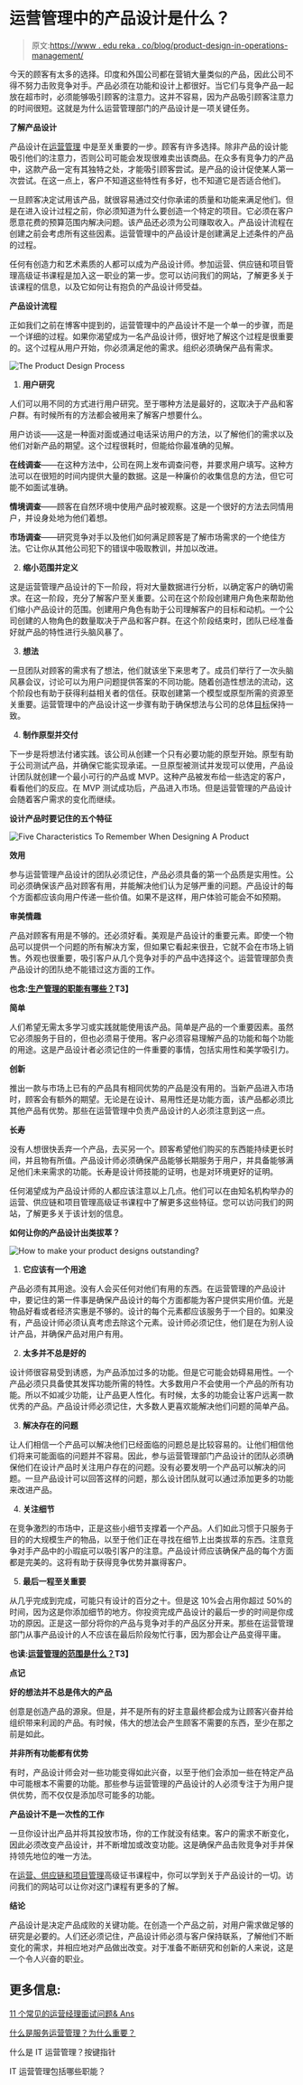 # 运营管理中的产品设计是什么？

> 原文:[https://www . edu reka . co/blog/product-design-in-operations-management/](https://www.edureka.co/blog/product-design-in-operations-management/)

今天的顾客有太多的选择。印度和外国公司都在营销大量类似的产品，因此公司不得不努力击败竞争对手。产品必须在功能和设计上都很好。当它们与竞争产品一起放在超市时，必须能够吸引顾客的注意力。这并不容易，因为产品吸引顾客注意力的时间很短。这就是为什么运营管理部门的产品设计是一项关键任务。

**了解产品设计**

产品设计在[运营管理](https://www.edureka.co/blog/beginners-guide-to-operations-management/) 中是至关重要的一步。顾客有许多选择。除非产品的设计能吸引他们的注意力，否则公司可能会发现很难卖出该商品。在众多有竞争力的产品中，这款产品一定有其独特之处，才能吸引顾客尝试。是产品的设计促使某人第一次尝试。在这一点上，客户不知道这些特性有多好，也不知道它是否适合他们。

一旦顾客决定试用该产品，就很容易通过交付你承诺的质量和功能来满足他们。但是在进入设计过程之前，你必须知道为什么要创造一个特定的项目。它必须在客户愿意花费的预算范围内解决问题。该产品还必须为公司赚取收入。产品设计流程在创建之前会考虑所有这些因素。运营管理中的产品设计是创建满足上述条件的产品的过程。

任何有创造力和艺术素质的人都可以成为产品设计师。参加运营、供应链和项目管理高级证书课程是加入这一职业的第一步。您可以访问我们的网站，了解更多关于该课程的信息，以及它如何让有抱负的产品设计师受益。

**产品设计流程**

正如我们之前在博客中提到的，运营管理中的产品设计不是一个单一的步骤，而是一个详细的过程。如果你渴望成为一名产品设计师，很好地了解这个过程是很重要的。这个过程从用户开始，你必须满足他的需求。组织必须确保产品有需求。

![The Product Design Process](../Images/f81056ff1a140ab57bd276a82c1b0181.png)

1.  **用户研究**

人们可以用不同的方式进行用户研究。至于哪种方法是最好的，这取决于产品和客户群。有时候所有的方法都会被用来了解客户想要什么。

用户访谈——这是一种面对面或通过电话采访用户的方法，以了解他们的需求以及他们对新产品的期望。这个过程很耗时，但能给你最准确的见解。

**在线调查**——在这种方法中，公司在网上发布调查问卷，并要求用户填写。这种方法可以在很短的时间内提供大量的数据。这是一种廉价的收集信息的方法，但它可能不如面试准确。

**情境调查**——顾客在自然环境中使用产品时被观察。这是一个很好的方法去同情用户，并设身处地为他们着想。

**市场调查**——研究竞争对手以及他们如何满足顾客是了解市场需求的一个绝佳方法。它让你从其他公司犯下的错误中吸取教训，并加以改进。

2.  **缩小范围并定义**

这是运营管理产品设计的下一阶段，将对大量数据进行分析，以确定客户的确切需求。在这一阶段，充分了解客户至关重要。公司在这个阶段创建用户角色来帮助他们缩小产品设计的范围。创建用户角色有助于公司理解客户的目标和动机。一个公司创建的人物角色的数量取决于产品和客户群。在这个阶段结束时，团队已经准备好就产品的特性进行头脑风暴了。

3.  **想法**

一旦团队对顾客的需求有了想法，他们就该坐下来思考了。成员们举行了一次头脑风暴会议，讨论可以为用户问题提供答案的不同功能。随着创造性想法的流动，这个阶段也有助于获得利益相关者的信任。获取创建第一个模型或原型所需的资源至关重要。运营管理中的产品设计这一步骤有助于确保想法与公司的总体[目标](https://www.edureka.co/blog/what-are-the-objectives-of-operations-management/)保持一致。

4.  **制作原型并交付**

下一步是将想法付诸实践。该公司从创建一个只有必要功能的原型开始。原型有助于公司测试产品，并确保它能实现承诺。一旦原型被测试并发现可以使用，产品设计团队就创建一个最小可行的产品或 MVP。这种产品被发布给一些选定的客户，看看他们的反应。在 MVP 测试成功后，产品进入市场。但是运营管理的产品设计会随着客户需求的变化而继续。

**设计产品时要记住的五个特征**

![Five Characteristics To Remember When Designing A Product](../Images/0c208066c5d062ec4bee7c0500b3e383.png)

**效用**

参与运营管理产品设计的团队必须记住，产品必须具备的第一个品质是实用性。公司必须确保该产品对顾客有用，并能解决他们认为足够严重的问题。产品设计的每个方面都应该向用户传递一些价值。如果不是这样，用户体验可能会不如预期。

**审美情趣**

产品对顾客有用是不够的。还必须好看。美观是产品设计的重要元素。即使一个物品可以提供一个问题的所有解决方案，但如果它看起来很丑，它就不会在市场上销售。外观也很重要，吸引客户从几个竞争对手的产品中选择这个。运营管理部负责产品设计的团队绝不能错过这方面的工作。

**也念:[生产管理的职能有哪些？](https://www.edureka.co/blog/production-management-functions/)T3】**

**简单**

人们希望无需太多学习或实践就能使用该产品。简单是产品的一个重要因素。虽然它必须服务于目的，但也必须易于使用。客户必须容易理解产品的功能和每个功能的用途。这是产品设计者必须记住的一件重要的事情，包括实用性和美学吸引力。

**创新**

推出一款与市场上已有的产品具有相同优势的产品是没有用的。当新产品进入市场时，顾客会有额外的期望。无论是在设计、易用性还是功能方面，该产品都必须比其他产品有优势。那些在运营管理中负责产品设计的人必须注意到这一点。

**长寿**

没有人想很快丢弃一个产品，去买另一个。顾客希望他们购买的东西能持续更长时间，并且物有所值。产品设计师必须确保产品能够长期服务于用户，并具备能够满足他们未来需求的功能。长寿是设计师技能的证明，也是对环境更好的证明。

任何渴望成为产品设计师的人都应该注意以上几点。他们可以在由知名机构举办的运营、供应链和项目管理高级证书课程中了解更多这些特征。您可以访问我们的网站，了解更多关于该计划的信息。

**如何让你的产品设计出类拔萃？**

![How to make your product designs outstanding?](../Images/607daba229841cd670a9636b4823694d.png)

1.  **它应该有一个用途**

产品必须有其用途。没有人会买任何对他们有用的东西。在运营管理的产品设计中，要记住的第一件事是确保产品设计的每个方面都能为客户提供实用价值。光是物品好看或者经济实惠是不够的。设计的每个元素都应该服务于一个目的。如果没有，产品设计师必须认真考虑去除这个元素。设计师必须记住，他们是在为别人设计产品，并确保产品对用户有用。

2.  **太多并不总是好的**

设计师很容易受到诱惑，为产品添加过多的功能。但是它可能会妨碍易用性。一个产品必须只具备使其发挥功能所需的特性。大多数用户不会使用一个产品的所有功能。所以不如减少功能，让产品更人性化。有时候，太多的功能会让客户远离一款优秀的产品。产品设计师必须记住，大多数人更喜欢能解决他们问题的简单产品。

3.  **解决存在的问题**

让人们相信一个产品可以解决他们已经面临的问题总是比较容易的。让他们相信他们将来可能面临的问题并不容易。因此，参与运营管理部门产品设计的团队必须确保他们在设计产品时关注用户存在的问题。没有必要发明一个产品可以解决的问题。一旦产品设计可以回答这样的问题，那么设计团队就可以通过添加更多的功能来改进产品。

4.  **关注细节**

在竞争激烈的市场中，正是这些小细节支撑着一个产品。人们如此习惯于只服务于目的的大规模生产的物品，以至于他们正在寻找在细节上出类拔萃的东西。注意竞争对手产品中的小瑕疵可以吸引客户的注意。产品设计师应该确保产品的每个方面都是完美的。这将有助于获得竞争优势并赢得客户。

5.  **最后一程至关重要**

从几乎完成到完成，可能只有设计的百分之十。但是这 10%会占用你超过 50%的时间，因为这是你添加细节的地方。你投资完成产品设计的最后一步的时间是你成功的原因。正是这一部分将你的产品与竞争对手的产品区分开来。那些在运营管理部门从事产品设计的人不应该在最后阶段匆忙行事，因为那会让产品变得平庸。

**也读:[运营管理的范围是什么？](https://www.edureka.co/blog/what-is-the-scope-of-operations-management/)T3】**

**点记**

**好的想法并不总是伟大的产品**

创意是创造产品的源泉。但是，并不是所有的好主意最终都会成为让顾客兴奋并给组织带来利润的产品。有时候，伟大的想法会产生顾客不需要的东西，至少在那之前是如此。

**并非所有功能都有优势**

有时，产品设计师会对一些功能变得如此兴奋，以至于他们会添加一些在特定产品中可能根本不需要的功能。那些参与运营管理的产品设计的人必须专注于为用户提供优势，而不仅仅是添加尽可能多的功能。

**产品设计不是一次性的工作**

一旦你设计出产品并将其投放市场，你的工作就没有结束。客户的需求不断变化，因此必须改变产品设计，并不断增加或改变功能。这是确保产品击败竞争对手并保持领先地位的唯一方法。

在[运营、供应链和项目管理](https://www.edureka.co/highered/advanced-program-in-operations-supply-chain-project-management-iitg)高级证书课程中，你可以学到关于产品设计的一切。访问我们的网站可以让你对这门课程有更多的了解。

**结论**

产品设计是决定产品成败的关键功能。在创造一个产品之前，对用户需求做足够的研究是必要的。人们还必须记住，产品设计师必须与客户保持联系，了解他们不断变化的需求，并相应地对产品做出改变。对于准备不断研究和创新的人来说，这是一个令人兴奋的职业。

## **更多信息:**

[11 个常见的运营经理面试问题& Ans](https://www.edureka.co/blog/operations-manager-interview-questions/)

[什么是服务运营管理？为什么重要？](https://www.edureka.co/blog/service-operations-management/)

什么是 IT 运营管理？按键指针

IT 运营管理包括哪些职能？